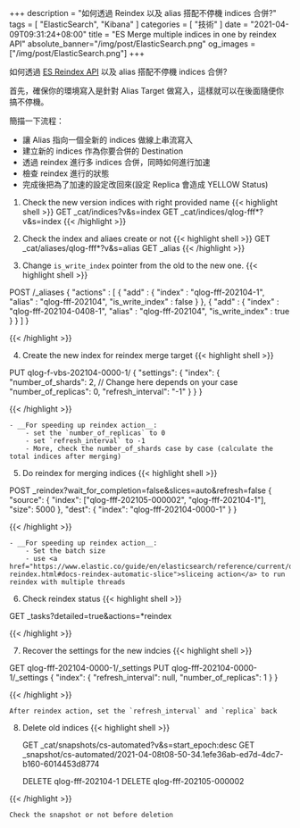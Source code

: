 +++
description = "如何透過 Reindex 以及 alias 搭配不停機 indices 合併?"
tags = [ "ElasticSearch", "Kibana" ]
categories = [ "技術" ]
date = "2021-04-09T09:31:24+08:00"
title = "ES Merge multiple indices in one by reindex API"
absolute_banner="/img/post/ElasticSearch.png"
og_images = ["/img/post/ElasticSearch.png"]
+++

如何透過 <a href="https://www.elastic.co/guide/en/elasticsearch/reference/current/docs-reindex.html">ES Reindex API</a> 
以及 alias 搭配不停機 indices 合併?

首先，確保你的環境寫入是針對 Alias Target 做寫入，這樣就可以在後面隨便你搞不停機。
<!--more-->

簡描一下流程：
* 讓 Alias 指向一個全新的 indices 做線上串流寫入
* 建立新的 indices 作為你要合併的 Destination
* 透過 reindex 進行多 indices 合併，同時如何進行加速
* 檢查 reindex 進行的狀態
* 完成後把為了加速的設定改回來(設定 Replica 會造成 <span class="text-warning">YELLOW</span> Status)



1. Check the new version indices with right provided name
{{< highlight shell >}}
GET _cat/indices?v&s=index
GET _cat/indices/qlog-fff*?v&s=index
{{< /highlight  >}}

2. Check the index and aliaes create or not
{{< highlight shell >}}
GET _cat/aliases/qlog-fff*?v&s=alias
GET _alias
{{< /highlight  >}}

3. Change `is_write_index` pointer from the old to the new one.
{{< highlight shell >}}

POST /_aliases
{
    "actions" : [
        {
            "add" : {
                 "index" : "qlog-fff-202104-1",
                 "alias" : "qlog-fff-202104",
                 "is_write_index" : false
            }
        },
        {
            "add" : {
                 "index" : "qlog-fff-202104-0408-1",
                 "alias" : "qlog-fff-202104",
                 "is_write_index" : true
            }
        }
    ]
}

{{< /highlight  >}}


4. Create the new index for reindex merge target
{{< highlight shell >}}

PUT qlog-f-vbs-202104-0000-1/
{
  "settings": {
    "index": {
      "number_of_shards": 2,  // Change here depends on your case
      "number_of_replicas": 0,
      "refresh_interval": "-1"
    }
  }
}

{{< /highlight  >}}

    - __For speeding up reindex action__:
        - set the `number_of_replicas` to 0
        - set `refresh_interval` to -1
        - More, check the number_of_shards case by case (calculate the total indices after merging)


5. Do reindex for merging indices
{{< highlight shell >}}

POST _reindex?wait_for_completion=false&slices=auto&refresh=false
{
  "source": {
    "index": ["qlog-fff-202105-000002", "qlog-fff-202104-1"],
    "size": 5000
  },
  "dest": {
    "index": "qlog-fff-202104-0000-1"
  }
}

{{< /highlight  >}}

    - __For speeding up reindex action__:
        - Set the batch size
        - use <a href="https://www.elastic.co/guide/en/elasticsearch/reference/current/docs-reindex.html#docs-reindex-automatic-slice">sliceing action</a> to run reindex with multiple threads


6. Check reindex status
{{< highlight shell >}}

GET _tasks?detailed=true&actions=*reindex

{{< /highlight  >}}


7. Recover the settings for the new indcies
{{< highlight shell >}}

GET qlog-fff-202104-0000-1/_settings
PUT qlog-fff-202104-0000-1/_settings
{
  "index": {
  "refresh_interval": null,
  "number_of_replicas": 1
  }
}

{{< /highlight  >}}

    After reindex action, set the `refresh_interval` and `replica` back


8. Delete old indices
{{< highlight shell >}}

    GET _cat/snapshots/cs-automated?v&s=start_epoch:desc
    GET _snapshot/cs-automated/2021-04-08t08-50-34.1efe36ab-ed7d-4dc7-b160-6014453d8774

    DELETE qlog-fff-202104-1
    DELETE qlog-fff-202105-000002
    
{{< /highlight  >}}

    Check the snapshot or not before deletion
